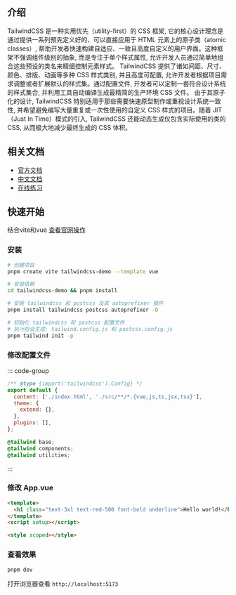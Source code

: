 ## 介绍

TailwindCSS 是一种实用优先（utility-first）的 CSS 框架, 它的核心设计理念是通过提供一系列预先定义好的、可以直接应用于 HTML 元素上的原子类（atomic classes）, 帮助开发者快速构建自适应、一致且高度自定义的用户界面。这种框架不强调组件级别的抽象, 而是专注于单个样式属性, 允许开发人员通过简单地组合这些预设的类名来精细控制元素样式。
TailwindCSS 提供了诸如间距、尺寸、颜色、排版、动画等多种 CSS 样式类别, 并且高度可配置, 允许开发者根据项目需求调整或者扩展默认的样式集。通过配置文件, 开发者可以定制一套符合设计系统的样式集合, 并利用工具自动编译生成最精简的生产环境 CSS 文件。
由于其原子化的设计, TailwindCSS 特别适用于那些需要快速原型制作或重视设计系统一致性, 并希望避免编写大量重复或一次性使用的自定义 CSS 样式的项目。随着 JIT（Just In Time）模式的引入, TailwindCSS 还能动态生成仅包含实际使用的类的 CSS, 从而极大地减少最终生成的 CSS 体积。

## 相关文档

- [官方文档](https://tailwindcss.com/docs/installation)
- [中文文档](https://www.tailwindcss.cn/docs/installation)
- [在线练习](https://play.tailwindcss.com/)

## 快速开始

结合vite和vue [查看官网操作](https://www.tailwindcss.cn/docs/guides/vite#vue)

### 安装

```sh
# 创建项目
pnpm create vite tailwindcss-demo --template vue

# 安装依赖
cd tailwindcss-demo && pnpm install

# 安装 tailwindcss 和 postcss 及其 autoprefixer 插件
pnpm install tailwindcss postcss autoprefixer -D

# 初始化 tailwindcss 和 postcss 配置文件
# 执行后会生成: tailwind.config.js 和 postcss.config.js
pnpm tailwind init -p
```

### 修改配置文件

::: code-group

```js [tailwind.config.js]
/** @type {import('tailwindcss').Config} */
export default {
  content: ['./index.html', './src/**/*.{vue,js,ts,jsx,tsx}'],
  theme: {
    extend: {},
  },
  plugins: [],
};
```

```css [src/style.css]
@tailwind base;
@tailwind components;
@tailwind utilities;
```

:::

### 修改 App.vue

```html
<template>
  <h1 class="text-3xl text-red-500 font-bold underline">Hello world!</h1>
</template>
<script setup></script>

<style scoped></style>
```

### 查看效果

```sh
pnpm dev
```

打开浏览器查看 `http://localhost:5173`
